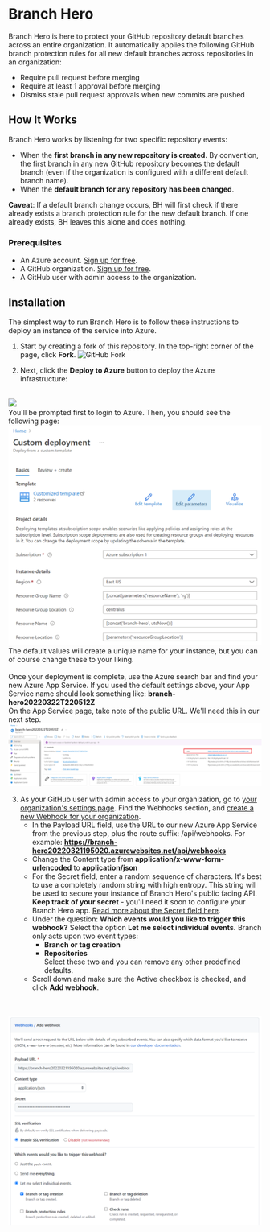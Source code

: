 # Branch Hero

Branch Hero is here to protect your GitHub repository default branches across an entire organization. It automatically applies the following GitHub branch protection rules for all new default branches across repositories in an organization:

* Require pull request before merging
* Require at least 1 approval before merging
* Dismiss stale pull request approvals when new commits are pushed

## How It Works

Branch Hero works by listening for two specific repository events:
* When the **first branch in any new repository is created**. By convention, the first branch in any new GitHub repository becomes the default branch (even if the organization is configured with a different default branch name).
* When the **default branch for any repository has been changed**.

**Caveat**: If a default branch change occurs, BH will first check if there already exists a branch protection rule for the new default branch. If one already exists, BH leaves this alone and does nothing.

### Prerequisites

* An Azure account. [Sign up for free](https://azure.microsoft.com/en-us/free/).
* A GitHub organization. [Sign up for free](https://github.com/join).
* A GitHub user with admin access to the organization.

## Installation

The simplest way to run Branch Hero is to follow these instructions to deploy an instance of the service into Azure.

1. Start by creating a fork of this repository. In the top-right corner of the page, click **Fork**.
![GitHub Fork](https://docs.github.com/assets/cb-6294/images/help/repository/fork_button.jpg)

2. Next, click the **Deploy to Azure** button to deploy the Azure infrastructure:
<br />
<a href="https://portal.azure.com/#create/Microsoft.Template/uri/https%3A%2F%2Fraw.githubusercontent.com%2Fpstephenson02%2Fbranch-hero%2Fmain%2Fazuredeploy.arm.json" target="_blank">
  <img src="https://aka.ms/deploytoazurebutton"/>
</a>
<br />
You'll be prompted first to login to Azure. Then, you should see the following page:
<img src="assets/azuredeploy.PNG" width="600" />
<br />
The default values will create a unique name for your instance, but you can of course change these to your liking.<br /><br />
Once your deployment is complete, use the Azure search bar and find your new Azure App Service. If you used the default settings above, your App Service name should look something like: <b>branch-hero20220322T220512Z</b>
<br />
On the App Service page, take note of the public URL. We'll need this in our next step.
<br />
<img src="assets/appservice.PNG" width="900" />

3. As your GitHub user with admin access to your organization, go to [your organization's settings page](https://docs.github.com/en/organizations/collaborating-with-groups-in-organizations/accessing-your-organizations-settings). Find the Webhooks section, and [create a new Webhook for your organization](https://docs.github.com/en/developers/webhooks-and-events/webhooks/creating-webhooks).
    * In the Payload URL field, use the URL to our new Azure App Service from the previous step, plus the route suffix: /api/webhooks. For example: **https://branch-hero20220321195020.azurewebsites.net/api/webhooks**
    * Change the Content type from **application/x-www-form-urlencoded** to **application/json**
    * For the Secret field, enter a random sequence of characters. It's best to use a completely random string with high entropy. This string will be used to secure your instance of Branch Hero's public facing API. **Keep track of your secret** - you'll need it soon to configure your Branch Hero app. [Read more about the Secret field here](https://docs.github.com/en/developers/webhooks-and-events/webhooks/securing-your-webhooks#setting-your-secret-token).
    * Under the question: **Which events would you like to trigger this webhook?** Select the option **Let me select individual events.** Branch only acts upon two event types:
        * **Branch or tag creation**
        * **Repositories**
<br />Select these two and you can remove any other predefined defaults. 
    * Scroll down and make sure the Active checkbox is checked, and click <b>Add webhook</b>.
<br />
<br />
<img src="assets/addwebhook.PNG" width="600" />

